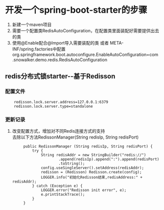 # 开发一个spring-boot-starter的步骤
1. 新建一个maven项目
2. 需要一个配置类RedisAutoConfiguration，在配置类里面装配好需要提供出去的类
3. 使用@Enable配合@Import导入需要装配的类  或者  META-INF/spring.factories中配置
org.springframework.boot.autoconfigure.EnableAutoConfiguration=com.snowalker.demo.redis.RedisAutoConfiguration

## redis分布式锁starter--基于Redisson
### 配置文件
        redisson.lock.server.address=127.0.0.1:6379
        redisson.lock.server.type=standalone
### 更新记录
1. 改变配置方式，增加对不同Redis连接方式的支持
<br/>去除以下方法RedissonManager(String redisIp, String redisPort)

            public RedissonManager (String redisIp, String redisPort) {
                try {
                    String redisAddr = new StringBuilder("redis://")
                            .append(redisIp).append(":").append(redisPort)
                            .toString();
                    config.useSingleServer().setAddress(redisAddr);
                    redisson = (Redisson) Redisson.create(config);
                    LOGGER.info("初始化Redisson结束,redisAddress:" + redisAddr);
                } catch (Exception e) {
                    LOGGER.error("Redisson init error", e);
                    e.printStackTrace();
                }
            }
